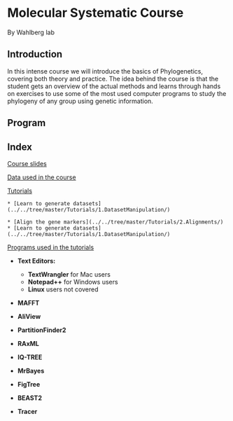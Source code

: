 # **Molecular Systematic Course**

By Wahlberg lab

## **Introduction**

In this intense course we will introduce the basics of Phylogenetics, covering both theory and practice. The idea behind the course is that the student gets an overview of the actual methods and learns through hands on exercises to use some of the most used computer programs to study the phylogeny of any group using genetic information.

## **Program**



## **Index**

[Course slides](../../tree/master/Lectures)

[Data used in the course](../../tree/master/Data/)

[Tutorials](../../tree/master/Tutorials/)

	* [Learn to generate datasets](../../tree/master/Tutorials/1.DatasetManipulation/)
	
	* [Align the gene markers](../../tree/master/Tutorials/2.Alignments/)
	* [Learn to generate datasets](../../tree/master/Tutorials/1.DatasetManipulation/)

[Programs used in the tutorials](../../tree/master/Software/)
  * **Text Editors:**
   	- **TextWrangler** for Mac users
   	- **Notepad++** for Windows users
   	- **Linux** users not covered

 * **MAFFT**

 * **AliView**

 * **PartitionFinder2**

 * **RAxML**

 * **IQ-TREE**

 * **MrBayes**
	
 * **FigTree**

 * **BEAST2**

 * **Tracer**

